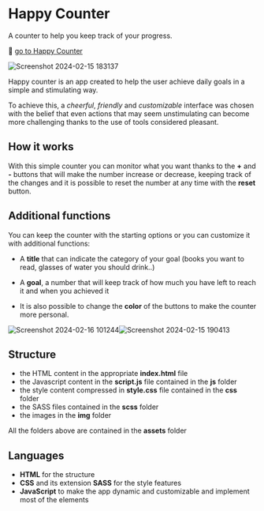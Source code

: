 # Happy Counter

A counter to help you keep track of your progress.

🔗 [go to Happy Counter](https://alepuliani.github.io/alessandrapuliani-happycounter/)

![Screenshot 2024-02-15 183137](https://github.com/alepuliani/alessandrapuliani-happycounter/assets/151534738/23aabbe0-9c3f-4aff-8a22-8080857cdbd1)

Happy counter is an app created to help the user achieve daily goals in a simple and stimulating way.

To achieve this, a _cheerful_, _friendly_ and _customizable_ interface was chosen with the belief that even actions that may seem unstimulating can become more challenging thanks to the use of tools considered pleasant.

## How it works

With this simple counter you can monitor what you want thanks to the **+** and **-** buttons that will make the number increase or decrease, keeping track of the changes and it is possible to reset the number at any time with the **reset** button.

## Additional functions 

You can keep the counter with the starting options or you can customize it with additional functions: 

- A **title** that can indicate the category of your goal (books you want to read, glasses of water you should drink..)

- A **goal**, a number that will keep track of how much you have left to reach it and when you achieved it

- It is also possible to change the **color** of the buttons to make the counter more personal.

![Screenshot 2024-02-16 101244](https://github.com/alepuliani/alessandrapuliani-happycounter/assets/151534738/e334b610-d8e7-4580-8960-e64447fa5efb)![Screenshot 2024-02-15 190413](https://github.com/alepuliani/alessandrapuliani-happycounter/assets/151534738/1ef8f50d-47f5-43ed-bf24-3306c0ee0e48)

## Structure
- the HTML content in the appropriate **index.html** file
- the Javascript content in the **script.js** file contained in the **js** folder
- the style content compressed in **style.css** file contained in the **css** folder
- the SASS files contained in the **scss** folder
- the images in the **img** folder

All the folders above are contained in the **assets** folder



## Languages

- **HTML** for the structure
- **CSS** and its extension **SASS** for the style features
- **JavaScript** to make the app dynamic and customizable and implement most of the elements

